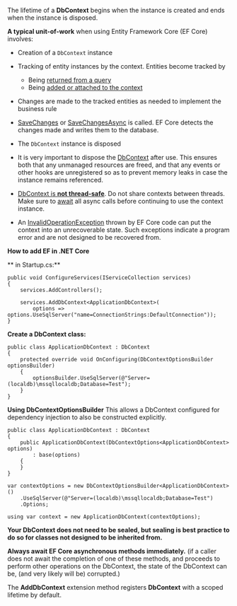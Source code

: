 The lifetime of a **DbContext** begins when the instance is created and ends when the instance is disposed.

  **A typical unit-of-work** when using Entity Framework Core (EF Core) involves:
  
-   Creation of a  `DbContext`  instance
-   Tracking of entity instances by the context. Entities become tracked by
    -   Being  [returned from a query](https://docs.microsoft.com/en-us/ef/core/querying/tracking)
    -   Being  [added or attached to the context](https://docs.microsoft.com/en-us/ef/core/saving/disconnected-entities)
-   Changes are made to the tracked entities as needed to implement the business rule
-   [SaveChanges](https://docs.microsoft.com/en-us/dotnet/api/microsoft.entityframeworkcore.dbcontext.savechanges)  or  [SaveChangesAsync](https://docs.microsoft.com/en-us/dotnet/api/microsoft.entityframeworkcore.dbcontext.savechangesasync)  is called. EF Core detects the changes made and writes them to the database.
-   The  `DbContext`  instance is disposed



-   It is very important to dispose the  [DbContext](https://docs.microsoft.com/en-us/dotnet/api/microsoft.entityframeworkcore.dbcontext)  after use. This ensures both that any unmanaged resources are freed, and that any events or other hooks are unregistered so as to prevent memory leaks in case the instance remains referenced.
-   [DbContext is  **not thread-safe**](https://docs.microsoft.com/en-us/ef/core/dbcontext-configuration/#avoiding-dbcontext-threading-issues). Do not share contexts between threads. Make sure to  [await](https://docs.microsoft.com/en-us/dotnet/csharp/language-reference/operators/await)  all async calls before continuing to use the context instance.
-   An  [InvalidOperationException](https://docs.microsoft.com/en-us/dotnet/api/system.invalidoperationexception)  thrown by EF Core code can put the context into an unrecoverable state. Such exceptions indicate a program error and are not designed to be recovered from.


**How to add EF in .NET Core**

** in Startup.cs:**

    public void ConfigureServices(IServiceCollection services)
    {
        services.AddControllers();
    
        services.AddDbContext<ApplicationDbContext>(
            options => options.UseSqlServer("name=ConnectionStrings:DefaultConnection"));
    }

**Create a DbContext class:**

    public class ApplicationDbContext : DbContext
    {
        protected override void OnConfiguring(DbContextOptionsBuilder optionsBuilder)
        {
            optionsBuilder.UseSqlServer(@"Server=(localdb)\mssqllocaldb;Database=Test");
        }
    }

**Using  DbContextOptionsBuilder**
This allows a DbContext configured for dependency injection to also be constructed explicitly.

    public class ApplicationDbContext : DbContext
    {
        public ApplicationDbContext(DbContextOptions<ApplicationDbContext> options)
            : base(options)
        {
        }
    }

    var contextOptions = new DbContextOptionsBuilder<ApplicationDbContext>()
        .UseSqlServer(@"Server=(localdb)\mssqllocaldb;Database=Test")
        .Options;
    
    using var context = new ApplicationDbContext(contextOptions);


**Your DbContext does not need to be sealed, but sealing is best practice to do so for classes not designed to be inherited from.**

**Always await EF Core asynchronous methods immediately.** (if a caller does not await the completion of one of these methods, and proceeds to perform other operations on the DbContext, the state of the DbContext can be, (and very likely will be) corrupted.)

The **AddDbContext** extension method registers **DbContext** with a scoped lifetime by default.